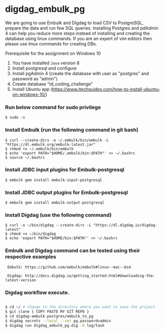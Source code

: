 # digdag_embulk_pg

We are going to use Embulk and Digdag to load CSV to PostgreSQL, prepare the data and run few SQL queries. Installing Postgres and pdAdmin 4 can help you reduce more steps instead of installing and creating the database using linux commands. If you are an expert of vim editors then please use linux commands for creating DBs.

Prerequisite for the assignment on Windows 10
1. You have installed `Java` version 8
2. Install postgresql and configure
3. Install pgAdmin 4 (create the database with user as "postgres" and password as "admin")
4. Create database "td_coding_challenge"
5. Install Ubuntu app (https://www.itechguides.com/how-to-install-ubuntu-on-windows-10/)

### Run below command for sudo privilege

```
$ sudo -s

```

### Install Embulk (run the following command in git bash)

```
$ curl --create-dirs -o ~/.embulk/bin/embulk -L "https://dl.embulk.org/embulk-latest.jar"
$ chmod +x ~/.embulk/bin/embulk
$ echo 'export PATH="$HOME/.embulk/bin:$PATH"' >> ~/.bashrc
$ source ~/.bashrc
```

### Install JDBC input plugins for Embulk-postgresql
```
$ embulk gem install embulk-input-postgresql
```
### Install JDBC output plugins for Embulk-postgresql
```
$ embulk gem install embulk-output-postgresql
```

### Install Digdag (use the following command)
```
$ curl -o ~/bin/digdag --create-dirs -L "https://dl.digdag.io/digdag-latest"
$ chmod +x ~/bin/digdag
$ echo 'export PATH="$HOME/bin:$PATH"' >> ~/.bashrc
```

### Embulk and Digdag command can be tested using their respective examples 

     Embulk: https://github.com/embulk/embulk#linux--mac--bsd
		 
     Digdag: http://docs.digdag.io/getting_started.html#downloading-the-latest-version

### Digdag workflow execute.
```bash

$ cd ~/ # change to the directory where you want to save the project
$ git clone { COPY PASTE MY GIT REPO }
$ cd digdag-embulk-postgres/embulk_to_pg
$ digdag secrets --local --set pg.password=admin
$ digdag run digdag_embulk_pg.dig -O log/task

```
